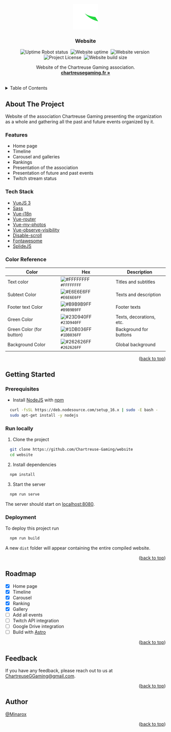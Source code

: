 <div id="top"></div>
<br />

<div align="center">
<a href="https://github.com/Chartreuse-Gaming/website">
    <img src="src/assets/svg/logo.svg" alt="Logo" width="80" height="80">
</a>

<h3 align="center">Website</h3>

![Uptime Robot status](https://img.shields.io/uptimerobot/status/m792191715-272539423c73e2859a54fa41?label=Status)&nbsp;
![Website uptime](https://img.shields.io/uptimerobot/ratio/m792191715-272539423c73e2859a54fa41?label=Uptime)&nbsp;
![Website version](https://img.shields.io/github/package-json/v/Chartreuse-Gaming/website?label=Version)&nbsp;
![Project License](https://img.shields.io/github/license/Chartreuse-Gaming/website?label=License)&nbsp;
![Website build size](https://img.shields.io/badge/Build%20size-5.28%20MB-blue)

  <p align="center">
    Website of the Chartreuse Gaming association.
    <br />
    <a href="https://chartreusegaming.fr/"><strong>chartreusegaming.fr »</strong></a>
  </p>
</div>
<br />

<details>
  <summary>Table of Contents</summary>
  <ol>
    <li>
      <a href="#about-the-project">About The Project</a>
      <ul>
        <li><a href="#features">Features</a></li>
        <li><a href="#tech-stack">Tech Stack</a></li>
        <li><a href="#color-reference">Color Reference</a></li>
      </ul>
    </li>
    <li>
      <a href="#getting-started">Getting Started</a>
      <ul>
        <li><a href="#prerequisites">Prerequisites</a></li>
        <li><a href="#run-locally">Run Locally</a></li>
        <li><a href="#deployment">Deployment</a></li>
      </ul>
    </li>
    <li><a href="#roadmap">Roadmap</a></li>
    <li><a href="#feedback">Feedback</a></li>
    <li><a href="#author">Author</a></li>
  </ol>
</details>

## About The Project

Website of the association Chartreuse Gaming presenting the organization as a whole and gathering all the past and
future events organized by it.

### Features

- Home page
- Timeline
- Carousel and galleries
- Rankings
- Presentation of the association
- Presentation of future and past events
- Twitch stream status

### Tech Stack

- [VueJS 3](https://vuejs.org/)
- [Sass](https://sass-lang.com/)
- [Vue-i18n](https://vue-i18n.intlify.dev/)
- [Vue-router](https://router.vuejs.org/)
- [Vue-my-photos](https://github.com/am283721/vue-my-photos)
- [Vue-observe-visibility](https://github.com/Akryum/vue-observe-visibility)
- [Disable-scroll](https://github.com/gilbarbara/disable-scroll#readme)
- [Fontawesome](https://fontawesome.com/)
- [SplideJS](https://splidejs.com/)

### Color Reference

| Color                    | Hex                                                                           | Description              |
|--------------------------|-------------------------------------------------------------------------------|--------------------------|
| Text color               | ![#FFFFFFFF](https://via.placeholder.com/8/FFFFFFFF/FFFFFFFF.png) `#FFFFFFFF` | Titles and subtitles     |
| Subtext Color            | ![#E6E6E6FF](https://via.placeholder.com/8/E6E6E6FF/E6E6E6FF.png) `#E6E6E6FF` | Texts and description    |
| Footer text Color        | ![#B9B9B9FF](https://via.placeholder.com/8/B9B9B9FF/B9B9B9FF.png) `#B9B9B9FF` | Footer texts             |
| Green Color              | ![#23D940FF](https://via.placeholder.com/8/23D940FF/23D940FF.png) `#23D940FF` | Texts, decorations, etc. |
| Green Color (for button) | ![#1DB036FF](https://via.placeholder.com/8/1DB036FF/1DB036FF.png) `#1DB036FF` | Background for buttons   |
| Background Color         | ![#262626FF](https://via.placeholder.com/8/262626FF/262626FF.png) `#262626FF` | Global background        |

<p align="right">(<a href="#top">back to top</a>)</p>

## Getting Started

### Prerequisites

- Install [NodeJS](https://nodejs.org/) with [npm](https://www.npmjs.com/)

```bash
  curl -fsSL https://deb.nodesource.com/setup_16.x | sudo -E bash -
  sudo apt-get install -y nodejs
```

### Run locally

1. Clone the project

```bash
  git clone https://github.com/Chartreuse-Gaming/website
  cd website
```

2. Install dependencies

```bash
  npm install
```

3. Start the server

```bash
  npm run serve
```

The server should start on [localhost:8080](http://localhost:8080/).

### Deployment

To deploy this project run

```bash
  npm run build
```

A new `dist` folder will appear containing the entire compiled website.

<p align="right">(<a href="#top">back to top</a>)</p>

## Roadmap

- [x] Home page
- [x] Timeline
- [x] Carousel
- [x] Ranking
- [x] Gallery
- [ ] Add all events
- [ ] Twitch API integration
- [ ] Google Drive integration
- [ ] Build with [Astro](https://astro.build/)

<p align="right">(<a href="#top">back to top</a>)</p>

## Feedback

If you have any feedback, please reach out to us at [ChartreuseGGaming@gmail.com](mailto:ChartreuseGGaming@gmail.com).

<p align="right">(<a href="#top">back to top</a>)</p>

## Author

[@Minarox](https://www.github.com/Minarox)

<p align="right">(<a href="#top">back to top</a>)</p>
